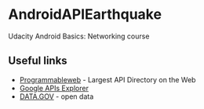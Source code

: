 # AndroidAPIEarthquake
Udacity Android Basics: Networking course

## Useful links
* [Programmableweb](https://www.programmableweb.com/apis/directory) - Largest API Directory on the Web
* [Google APIs Explorer](https://developers.google.com/apis-explorer/#p/) 
* [DATA.GOV](https://www.data.gov/) - open data



